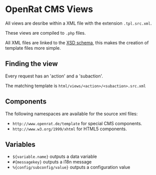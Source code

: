 # OpenRat CMS Views

All views are desribe within a XML file with the extension `.tpl.src.xml`.

These views are compiled to `.php` files.

All XML files are linked to the [XSD schema](../../../../../../template_engine/components/README.md), this makes the creation of template files more simple. 

## Finding the view

Every request has an 'action' and a 'subaction'.

The matching template is `html/views/<action>/<subaction>.src.xml`

## Components

The following namespaces are available for the source xml files:

- `http://www.openrat.de/template` for special CMS components.
- `http://www.w3.org/1999/xhtml` for HTML5 components.

## Variables

- `${variable.name}` outputs a data variable
- `#{messagekey}` outputs a i18n message
- `%{config/subconfig/value}` outputs a configuration value
